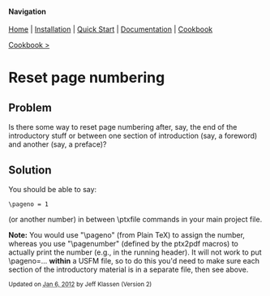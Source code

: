 #### Navigation

[Home](../../home/README.md)  | [Installation](../../installation/README.md) | [Quick Start](../../quick-start/README.md) | [Documentation](../../documentation/README.md) | [Cookbook ](../README.md) 

[Cookbook >](../README.md) 


# <span class="entry-title">Reset page numbering</span>

## <a name="TOC-Problem">Problem</a>

<a name="TOC-Problem">

Is there some way to reset page numbering after, say, the end of the introductory stuff or between one section of introduction (say, a foreword) and another (say, a preface)?

</a>

## <a name="TOC-Problem"></a><a name="TOC-Solution">Solution</a>



You should be able to say:

```
\pageno = 1
```


(or another number) in between \ptxfile commands in your main project file.

**Note:** You would use "\pageno" (from Plain TeX) to assign the number, whereas you use "\pagenumber" (defined by the ptx2pdf macros) to actually print the number (e.g., in the running header). It will not work to put \pageno=... **within** a USFM file, so to do this you'd need to make sure each section of the introductory material is in a separate file, then see above.



<small>Updated on <abbr class="updated" title="2012-01-06T15:36:28.036Z">Jan 6, 2012</abbr> by <span class="author"><span class="vcard">Jeff Klassen</span> </span>(Version <span class="sites:revision">2</span>)</small>  

